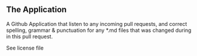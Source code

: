 ## The Application

A Github Application that listen to any incoming pull requests, and correct spelling, grammar & punctuation for any *.md files that was changed during in this pull request.

See license file

